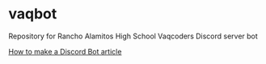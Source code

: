 # vaqbot
Repository for Rancho Alamitos High School Vaqcoders Discord server bot

[How to make a Discord Bot article](https://www.digitaltrends.com/gaming/how-to-make-a-discord-bot/)
